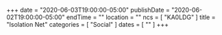 +++
date = "2020-06-03T19:00:00-05:00"
publishDate = "2020-06-02T19:00:00-05:00"
endTime = ""
location = ""
ncs = [ "KA0LDG" ]
title = "Isolation Net"
categories = [ "Social" ]
dates = [ "" ]
+++
